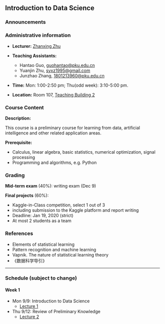 ## Introduction to Data Science


### Announcements


### Administrative information

- **Lecturer:** [Zhanxing Zhu](https://sites.google.com/view/zhanxingzhu/)
- **Teaching Assistants:**
    - Hantao Guo, guohantao@pku.edu.cn
    - Yuanjin Zhu, syxz1995@gmail.com
    - Junzhao Zhang, 1801213960@pku.edu.cn

- **Time:** Mon: 1:00-2:50 pm; Thu(odd week): 3:10-5:00 pm.

- **Location:**  Room 107, [Teaching Building 2](https://maps.baidu.com/poi/%E5%8C%97%E4%BA%AC%E5%A4%A7%E5%AD%A6(%E7%87%95%E5%9B%AD%E6%A0%A1%E5%8C%BA)%E7%AC%AC%E4%BA%8C%E6%95%99%E5%AD%A6%E6%A5%BC(%E6%9D%8E%E5%85%86%E5%9F%BA%E6%A5%BC)/@12948834.869857343,4837581.844142513,19.6z?uid=82548a63754afc91735e80e4&primaryUid=10472254985355704340&ugc_type=3&ugc_ver=1&device_ratio=1&compat=1&querytype=detailConInfo&da_src=shareurl)


### Course Content

**Description:**

This course is a preliminary course for learning from data, artificial intelligence and other related application areas.

**Prerequisite:**

- Calculus, linear algebra, basic statistics, numerical optimization, signal processing
- Programming and algorithms, e.g. Python


### Grading

**Mid-term exam** (40%): writing exam (Dec 9)

**Final projects** (60%):

- Kaggle-in-Class competition, select 1 out of 3
- including submission to the Kaggle platform and report writing
- Deadline: Jan 19, 2020 (strict)
- At most 2 students as a team


### References

- Elements of statistical learning
- Pattern recognition and machine learning
- Vapnik. The nature of statistical learning theory
- 《数据科学导引》


---
### Schedule (subject to change)

#### Week 1
- Mon 9/9: Introduction to Data Science
    - [Lecture 1](slides/lec1+lec2.pdf)
- Thu 9/12: Review of Preliminary Knowledge
    - [Lecture 2](slides/lec1+lec2.pdf)

